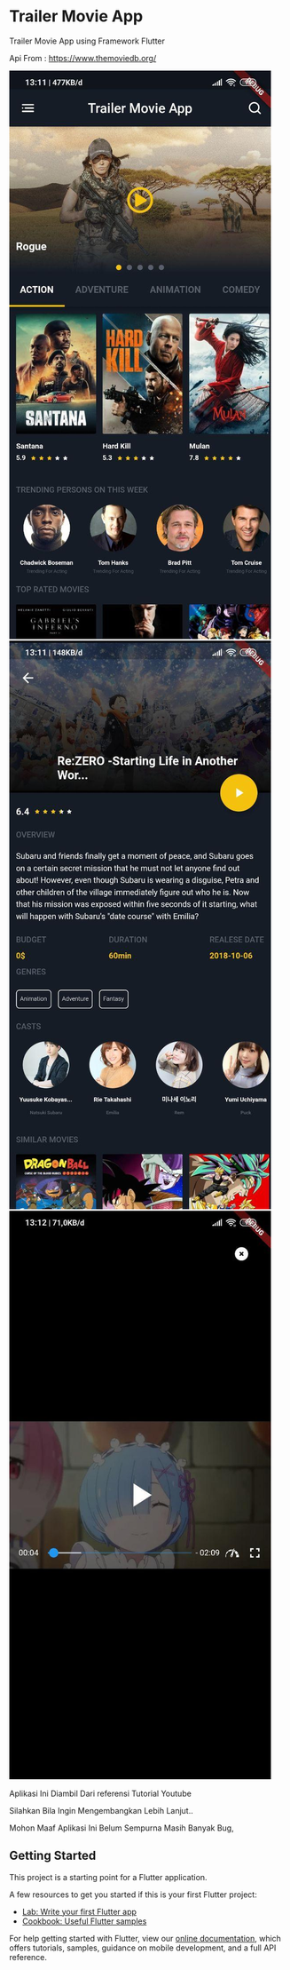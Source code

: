 # Trailer Movie App

Trailer Movie App using Framework Flutter

Api From : https://www.themoviedb.org/

![alt text](https://github.com/irfanpriyadi21/Flutter-Trailer-Movie-App/blob/master/photo_2020-09-10_13-14-48.jpg)
![alt text](https://github.com/irfanpriyadi21/Flutter-Trailer-Movie-App/blob/master/photo_2020-09-10_13-14-52.jpg)
![alt text](https://github.com/irfanpriyadi21/Flutter-Trailer-Movie-App/blob/master/photo_2020-09-10_13-14-58.jpg)

Aplikasi Ini Diambil Dari referensi Tutorial Youtube 

Silahkan Bila Ingin Mengembangkan Lebih Lanjut..

Mohon Maaf Aplikasi Ini Belum Sempurna Masih Banyak Bug, 

## Getting Started

This project is a starting point for a Flutter application.

A few resources to get you started if this is your first Flutter project:

- [Lab: Write your first Flutter app](https://flutter.dev/docs/get-started/codelab)
- [Cookbook: Useful Flutter samples](https://flutter.dev/docs/cookbook)

For help getting started with Flutter, view our
[online documentation](https://flutter.dev/docs), which offers tutorials,
samples, guidance on mobile development, and a full API reference.
